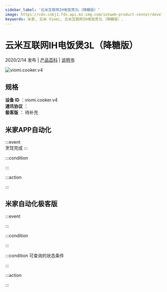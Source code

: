 ```yaml
---
sidebar_label: '云米互联网IH电饭煲3L（降糖版）'
image: https://cdn.cnbj1.fds.api.mi-img.com/iotweb-product-center/developer_1575543665429wKa0Ra8s.png?GalaxyAccessKeyId=AKVGLQWBOVIRQ3XLEW&Expires=9223372036854775807&Signature=1dXT5LU+ZNtyXvQYcZvRin+bpEY=
keywords: 米家, 云米 Viomi, 云米互联网IH电饭煲3L（降糖版）, 
---
```

# 云米互联网IH电饭煲3L（降糖版）

2020/2/14 发布 | [产品百科](https://home.mi.com/webapp/content/baike/product/index.html?model=viomi.cooker.v4/) | [说明书](https://home.mi.com/views/introduction.html?model=viomi.cooker.v4&region=cn)

![viomi.cooker.v4](https://cdn.cnbj1.fds.api.mi-img.com/iotweb-product-center/developer_1575543665429wKa0Ra8s.png?GalaxyAccessKeyId=AKVGLQWBOVIRQ3XLEW&Expires=9223372036854775807&Signature=1dXT5LU+ZNtyXvQYcZvRin+bpEY=)

## 规格  
> 
**设备 ID** ：viomi.cooker.v4  
**通讯协议** ：  
**极客版**  ： 待补充 


## 米家APP自动化  

:::event  
烹饪完成
:::

:::condition  

:::

:::action   

:::

## 米家自动化极客版  

:::event  

:::

:::condition  

:::

:::condition 可查询的状态条件  

:::

:::action  

:::

        
